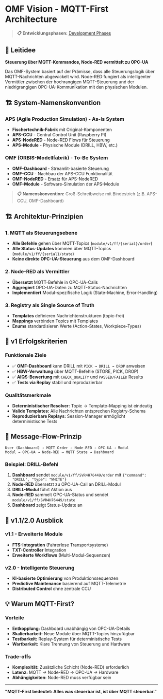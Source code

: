 # OMF Vision - MQTT-First Architecture

> **📋 Entwicklungsphasen:** [Development Phases](development-phases.md)

## 🎯 Leitidee

**Steuerung über MQTT-Kommandos, Node-RED vermittelt zu OPC-UA**

Das OMF-System basiert auf der Prämisse, dass alle Steuerungslogik über MQTT-Nachrichten abgewickelt wird. Node-RED fungiert als intelligenter Vermittler zwischen der hochrangigen MQTT-Steuerung und der niedrigrangigen OPC-UA-Kommunikation mit den physischen Modulen.

## 🏗️ System-Namenskonvention

### **APS (Agile Production Simulation) - As-Is System**
- **Fischertechnik-Fabrik** mit Original-Komponenten
- **APS-CCU** - Central Control Unit (Raspberry PI)
- **APS-NodeRED** - Node-RED Flows für Steuerung
- **APS-Module** - Physische Module (DRILL, HBW, etc.)

### **OMF (ORBIS-Modellfabrik) - To-Be System**
- **OMF-Dashboard** - Streamlit-basierte Steuerung
- **OMF-CCU** - Nachbau der APS-CCU Funktionalität
- **OMF-NodeRED** - Ersatz für APS-NodeRED
- **OMF-Module** - Software-Simulation der APS-Module

> **📋 Namenskonvention:** Groß-Schreibweise mit Bindestrich (z.B. APS-CCU, OMF-Dashboard)

## 🏗️ Architektur-Prinzipien

### 1. MQTT als Steuerungsebene
- **Alle Befehle** gehen über MQTT-Topics (`module/v1/ff/{serial}/order`)
- **Alle Status-Updates** kommen über MQTT-Topics (`module/v1/ff/{serial}/state`)
- **Keine direkte OPC-UA-Steuerung** aus dem OMF-Dashboard

### 2. Node-RED als Vermittler
- **Übersetzt** MQTT-Befehle in OPC-UA-Calls
- **Aggregiert** OPC-UA-Daten zu MQTT-Status-Nachrichten
- **Implementiert** Modul-spezifische Logik (State-Machine, Error-Handling)

### 3. Registry als Single Source of Truth
- **Templates** definieren Nachrichtenstrukturen (topic-frei)
- **Mappings** verbinden Topics mit Templates
- **Enums** standardisieren Werte (Action-States, Workpiece-Types)

## 🎯 v1 Erfolgskriterien

### Funktionale Ziele
- ✅ **OMF-Dashboard** kann DRILL mit `PICK → DRILL → DROP` anweisen
- ✅ **HBW-Verwaltung** über MQTT-Befehle (STORE, PICK, DROP)
- ✅ **AIQS-Bewertung** mit `CHECK_QUALITY` und `PASSED/FAILED` Results
- ✅ **Tests via Replay** stabil und reproduzierbar

### Qualitätsmerkmale
- **Deterministischer Resolver:** Topic → Template-Mapping ist eindeutig
- **Valide Templates:** Alle Nachrichten entsprechen Registry-Schema
- **Reproduzierbare Replays:** Session-Manager ermöglicht deterministische Tests

## 🔄 Message-Flow-Prinzip

```
User (Dashboard) → MQTT Order → Node-RED → OPC-UA → Modul
Modul → OPC-UA → Node-RED → MQTT State → Dashboard
```

### Beispiel: DRILL-Befehl
1. **Dashboard** sendet `module/v1/ff/SVR4H76449/order` mit `{"command": "DRILL", "type": "WHITE"}`
2. **Node-RED** übersetzt zu OPC-UA-Call an DRILL-Modul
3. **DRILL-Modul** führt Aktion aus
4. **Node-RED** sammelt OPC-UA-Status und sendet `module/v1/ff/SVR4H76449/state`
5. **Dashboard** zeigt Status-Update an

## 🚀 v1.1/2.0 Ausblick

### v1.1 - Erweiterte Module
- **FTS-Integration** (Fahrerlose Transportsysteme)
- **TXT-Controller** Integration
- **Erweiterte Workflows** (Multi-Modul-Sequenzen)

### v2.0 - Intelligente Steuerung
- **KI-basierte Optimierung** von Produktionssequenzen
- **Predictive Maintenance** basierend auf MQTT-Telemetrie
- **Distributed Control** ohne zentrale CCU

## 💡 Warum MQTT-First?

### Vorteile
- **Entkopplung:** Dashboard unabhängig von OPC-UA-Details
- **Skalierbarkeit:** Neue Module über MQTT-Topics hinzufügbar
- **Testbarkeit:** Replay-System für deterministische Tests
- **Wartbarkeit:** Klare Trennung von Steuerung und Hardware

### Trade-offs
- **Komplexität:** Zusätzliche Schicht (Node-RED) erforderlich
- **Latenz:** MQTT → Node-RED → OPC-UA → Hardware
- **Abhängigkeiten:** Node-RED muss verfügbar sein

---

**"MQTT-First bedeutet: Alles was steuerbar ist, ist über MQTT steuerbar."**
